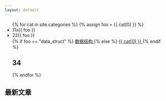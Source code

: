 ```yaml
---
layout: default
---
```


<body>
  <div class="index-wrapper">
    <div class="aside">
      <div class="info-card">
          <div align="left">
            <ul class="categories-list">
              {% for cat in site.categories %}
                  {% assign foo = {{ cat[0] }} %}
                  <li>11x{{ foo }}</li>
                  <li>22{{ foo }}</li>
                  {% if foo == "data_struct" %}
                    <a href="数据结构" class="title"> 数据结构 </a>
                  {% else %}
                    <a href="{{ cat[0] }}" class="title"> {{ cat[0] }} </a>
                  {% endif %}
                <h2>34</h2>
              {% endfor %}
            </ul>
          </div>
          <div>
          <h2>最新文章</h2>
          </div>
        </div>
      <div id="particles-js">
      </div>
    </div>
    <!-- 正文 -->
    <div>
    </div>
  </div>
</body>
